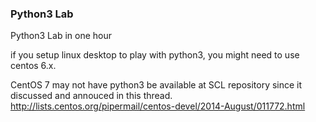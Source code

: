 ### Python3 Lab
Python3 Lab in one hour

if you setup linux desktop to play with python3, you might need to use centos 6.x. 

CentOS 7 may not have python3 be available at SCL repository since it discussed
and annouced in this thread.
http://lists.centos.org/pipermail/centos-devel/2014-August/011772.html

